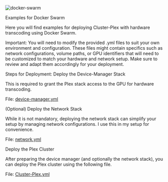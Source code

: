 ![docker-swarm](../images/docker-swarm-logo-small.png)

Examples for Docker Swarm

Here you will find examples for deploying Cluster-Plex with hardware transcoding using Docker Swarm.

Important:
You will need to modify the provided .yml files to suit your own environment and configuration. These files might contain specifics such as network configurations, volume paths, or GPU identifiers that will need to be customized to match your hardware and network setup. Make sure to review and adapt them accordingly for your deployment.

Steps for Deployment:
Deploy the Device-Manager Stack

This is required to grant the Plex stack access to the GPU for hardware transcoding.

File: [device-manager.yml](device-manager.yml)

(Optional) Deploy the Network Stack

While it is not mandatory, deploying the network stack can simplify your setup by managing network configurations. I use this in my setup for convenience.

File: [network.yml](network.yml)

Deploy the Plex Cluster

After preparing the device manager (and optionally the network stack), you can deploy the Plex cluster using the following file.

File: [Cluster-Plex.yml](Cluster-Plex.yml)
